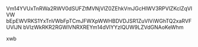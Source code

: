 Vm14YVUxTnRWa2RWV0dSUFZtMVNjVlZ0ZEhkVmJGcHlWV3RPVlZKclZqVlVW
bEpEWVRKS1YxTnVWbFpTCmJFWXpWWHBDVDJSR1ZuVlViWGhTQ2xaRVFUVlJN
bVIzWkRKR2RGWlVNRXREYm14dVlYYzlQUW9LZVdGNAoKeWhm

xwb